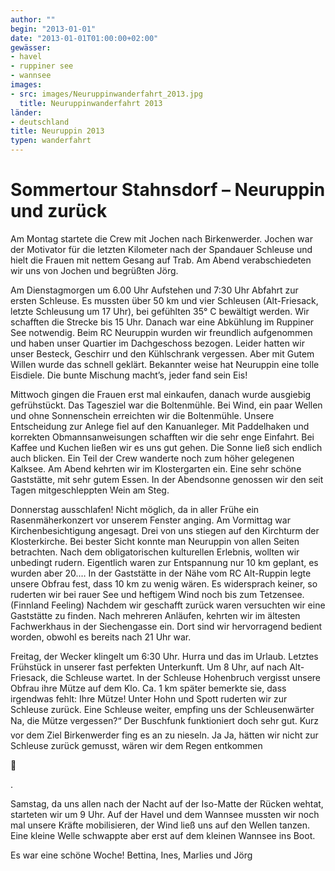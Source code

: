 ```yaml
---
author: ""
begin: "2013-01-01"
date: "2013-01-01T01:00:00+02:00"
gewässer:
- havel
- ruppiner see
- wannsee
images:
- src: images/Neuruppinwanderfahrt_2013.jpg
  title: Neuruppinwanderfahrt 2013
länder:
- deutschland
title: Neuruppin 2013
typen: wanderfahrt
---
```



# Sommertour Stahnsdorf – Neuruppin und zurück


Am Montag startete die Crew mit Jochen nach Birkenwerder. Jochen war der Motivator für die letzten Kilometer nach der Spandauer Schleuse und hielt die Frauen mit nettem Gesang auf Trab. Am Abend verabschiedeten wir uns von Jochen und begrüßten Jörg.

Am Dienstagmorgen um 6.00 Uhr Aufstehen und 7:30 Uhr Abfahrt zur ersten Schleuse. Es mussten über 50 km und vier Schleusen (Alt-Friesack, letzte Schleusung um 17 Uhr), bei gefühlten 35° C bewältigt werden. Wir schafften die Strecke bis 15 Uhr. Danach war eine Abkühlung im Ruppiner See notwendig. Beim RC Neuruppin wurden wir freundlich aufgenommen und haben unser Quartier im Dachgeschoss bezogen. Leider hatten wir unser Besteck, Geschirr und den Kühlschrank vergessen. Aber mit Gutem Willen wurde das schnell geklärt. Bekannter weise hat Neuruppin eine tolle Eisdiele. Die bunte Mischung macht’s, jeder fand sein Eis!

Mittwoch gingen die Frauen erst mal einkaufen, danach wurde ausgiebig gefrühstückt. Das Tagesziel war die Boltenmühle. Bei Wind, ein paar Wellen und ohne Sonnenschein erreichten wir die Boltenmühle. Unsere Entscheidung zur Anlege fiel auf den Kanuanleger. Mit Paddelhaken und korrekten Obmannsanweisungen schafften wir die sehr enge Einfahrt. Bei Kaffee und Kuchen ließen wir es uns gut gehen. Die Sonne ließ sich endlich auch blicken. Ein Teil der Crew wanderte noch zum höher gelegenen Kalksee. Am Abend kehrten wir im Klostergarten ein. Eine sehr schöne Gaststätte, mit sehr gutem Essen. In der Abendsonne genossen wir den seit Tagen mitgeschleppten Wein am Steg.

Donnerstag ausschlafen! Nicht möglich, da in aller Frühe ein Rasenmäherkonzert vor unserem Fenster anging. Am Vormittag war Kirchenbesichtigung angesagt. Drei von uns stiegen auf den Kirchturm der Klosterkirche. Bei bester Sicht konnte man Neuruppin von allen Seiten betrachten. Nach dem obligatorischen kulturellen Erlebnis, wollten wir unbedingt rudern. Eigentlich waren zur Entspannung nur 10 km geplant, es wurden aber 20.… In der Gaststätte in der Nähe vom RC Alt-Ruppin legte unsere Obfrau fest, dass 10 km zu wenig wären. Es widersprach keiner, so ruderten wir bei rauer See und heftigem Wind noch bis zum Tetzensee. (Finnland Feeling) Nachdem wir geschafft zurück waren versuchten wir eine Gaststätte zu finden. Nach mehreren Anläufen, kehrten wir im ältesten Fachwerkhaus in der Siechengasse ein. Dort sind wir hervorragend bedient worden, obwohl es bereits nach 21 Uhr war.

Freitag, der Wecker klingelt um 6:30 Uhr. Hurra und das im Urlaub. Letztes Frühstück in unserer fast perfekten Unterkunft. Um 8 Uhr, auf nach Alt-Friesack, die Schleuse wartet. In der Schleuse Hohenbruch vergisst unsere Obfrau ihre Mütze auf dem Klo. Ca. 1 km später bemerkte sie, dass irgendwas fehlt: Ihre Mütze! Unter Hohn und Spott ruderten wir zur Schleuse zurück. Eine Schleuse weiter, empfing uns der Schleusenwärter Na, die Mütze vergessen?“ Der Buschfunk funktioniert doch sehr gut. Kurz vor dem Ziel Birkenwerder fing es an zu nieseln. Ja Ja, hätten wir nicht zur Schleuse zurück gemusst, wären wir dem Regen entkommen



.

Samstag, da uns allen nach der Nacht auf der Iso-Matte der Rücken wehtat, starteten wir um 9 Uhr. Auf der Havel und dem Wannsee mussten wir noch mal unsere Kräfte mobilisieren, der Wind ließ uns auf den Wellen tanzen. Eine kleine Welle schwappte aber erst auf dem kleinen Wannsee ins Boot.

Es war eine schöne Woche! Bettina, Ines, Marlies und Jörg
